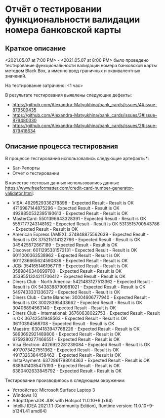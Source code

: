 # Отчёт о тестировании функциональности валидации номера банковской карты

## Краткое описание

<2021.05.07 at 7:00 PM> - <2021.05.07 at 8:00 PM> было проведено тестирование функциональности валидации номера банковской карты методом Black Box, а именно ввод граничных и эквивалентных значений.

На тестирование затрачено: <1 час>

В результате тестирования выявлены следующие дефекты:
* https://github.com/Alexandra-Matyukhina/bank_cards/issues/4#issue-879509435
* https://github.com/Alexandra-Matyukhina/bank_cards/issues/3#issue-879480330
* https://github.com/Alexandra-Matyukhina/bank_cards/issues/2#issue-879418634

## Описание процесса тестирования

В процессе тестирования использовались следующие артефакты*:
* Баг-Репорты
* Отчет о тестировании


В качестве тестовых данных использовались данные https://www.freeformatter.com/credit-card-number-generator-validator.html:
* VISA:
4929529336278898 - Expected Result - Result is OK
4716987144875296 - Expected Result - Result is OK
4929850532395190613 - Expected Result - Result is OK
* MasterCard:
5501396643328391 - Expected Result - Result is OK
5557177243148162 - Expected Result - Result is OK
5313515700543786 - Expected Result - Result is OK
* American Express (AMEX):
374848875562639 - Expected Result - Result is OK
375215114122766 - Expected Result - Result is OK
345425572667189 - Expected Result - Result is OK
* Discover:
6011295331572131 - Expected Result - Result is OK
6011000363538962 - Expected Result - Result is OK
6011236665624590839 - Expected Result - Result is OK
* JCB:
3541651461967119 - Expected Result - Result is OK
3589846340699700 - Expected Result - Result is OK
3539551324211706412 - Expected Result - Result is OK
* Diners Club - North America:
5421483127513362 - Expected Result - Result is OK
5438388790981021 - Expected Result - Result is OK
5497433331336372 - Expected Result - Result is OK
* Diners Club - Carte Blanche:
30004606777940 - Expected Result - Result is OK
30028395433662 - Expected Result - Result is OK
30406894563140 - Expected Result - Result is OK
* Diners Club - International:
36760638022753 - Expected Result - Result is OK
36742541948563 - Expected Result - Result is OK
36110394568708 - Expected Result - Result is OK
* Maestro:
6304183947768226 - Expected Result - Result is OK
5893692921489806 - Expected Result - Result is OK
6759280277466551 - Expected Result - Result is OK
* Visa Electron:
4026922281239084 - Expected Result - Result is OK
4917073427551362 - Expected Result - Result is OK
4917326384458462 - Expected Result - Result is OK
* InstaPayment:
6372861798014363 - Expected Result - Result is OK
6389414085475193 - Expected Result - Result is OK
6380402633845792 - Expected Result - Result is OK


Тестирование производилось в следующем окружении:
* Устройство: Microsoft Surface Laptop 3
* Windows 10
* AdoptOpenJDK JDK with Hotspot 11.0.10+9 (x64)
* IntelliJ IDEA 2021.1.1 (Community Edition), Runtime version: 11.0.10+9-b1341.41 amd64)